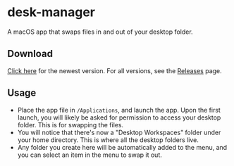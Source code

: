 # desk-manager
 A macOS app that swaps files in and out of your desktop folder.
 
## Download
[Click here](https://github.com/shaunabanana/desk-manager/releases/download/β-0.1/DeskManager-beta-0.1.zip) for the newest version.
For all versions, see the [Releases](https://github.com/shaunabanana/desk-manager/releases) page.

## Usage
* Place the app file in `/Applications`, and launch the app. Upon the first launch, you will likely be asked for permission to access your desktop folder. This is for swapping the files.
* You will notice that there's now a "Desktop Workspaces" folder under your home directory. This is where all the desktop folders live.
* Any folder you create here will be automatically added to the menu, and you can select an item in the menu to swap it out.

